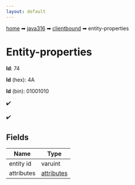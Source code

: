 ```yaml
---
layout: default
---
```


[home](/) ➡ [java316](/protocol/java316) ➡ [clientbound](/protocol/java316/clientbound) ➡ entity-properties

# Entity-properties

**Id**: 74

**Id** (hex): 4A

**Id** (bin): 01001010

✔️

✔️

## Fields

Name | Type
---|---
entity id | varuint
attributes | [attributes](/protocol/java316/arrays)


